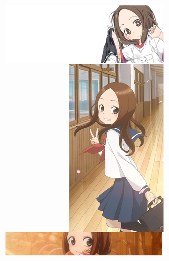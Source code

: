 <img src="./images/wide-banner.jpg">

<img src="./images/long-banner.jpg" width="300" align="right">

<img src="./images/about.jpg" width="500">
